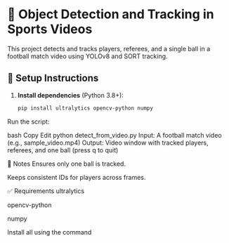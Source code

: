 # 🎯 Object Detection and Tracking in Sports Videos

This project detects and tracks players, referees, and a single ball in a football match video using YOLOv8 and SORT tracking.

## 🔧 Setup Instructions

1. **Install dependencies** (Python 3.8+):
   ```bash
   pip install ultralytics opencv-python numpy
Run the script:

bash
Copy
Edit
python detect_from_video.py
Input: A football match video (e.g., sample_video.mp4)
Output: Video window with tracked players, referees, and one ball (press q to quit)

🧠 Notes
Ensures only one ball is tracked.

Keeps consistent IDs for players across frames.

✅ Requirements
ultralytics

opencv-python

numpy

Install all using the command

